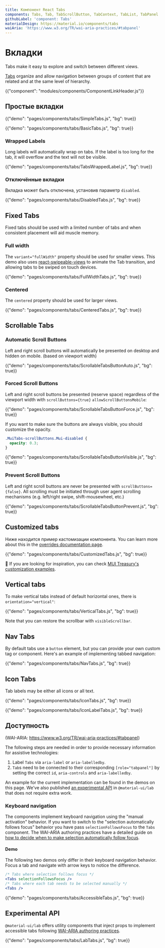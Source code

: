 ```yaml
---
title: Компонент React Tabs
components: Tabs, Tab, TabScrollButton, TabContext, TabList, TabPanel
githubLabel: 'component: Tabs'
materialDesign: https://material.io/components/tabs
waiAria: 'https://www.w3.org/TR/wai-aria-practices/#tabpanel'
---
```


# Вкладки

<p class="description">Tabs make it easy to explore and switch between different views.</p>

[Tabs](https://material.io/design/components/tabs.html) organize and allow navigation between groups of content that are related and at the same level of hierarchy.

{{"component": "modules/components/ComponentLinkHeader.js"}}

## Простые вкладки

{{"demo": "pages/components/tabs/SimpleTabs.js", "bg": true}}

{{"demo": "pages/components/tabs/BasicTabs.js", "bg": true}}

### Wrapped Labels

Long labels will automatically wrap on tabs. If the label is too long for the tab, it will overflow and the text will not be visible.

{{"demo": "pages/components/tabs/TabsWrappedLabel.js", "bg": true}}

### Отключённые вкладки

Вкладка может быть отключена, установив параметр `disabled`.

{{"demo": "pages/components/tabs/DisabledTabs.js", "bg": true}}

## Fixed Tabs

Fixed tabs should be used with a limited number of tabs and when consistent placement will aid muscle memory.

### Full width

The `variant="fullWidth"` property should be used for smaller views. This demo also uses [react-swipeable-views](https://github.com/oliviertassinari/react-swipeable-views) to animate the Tab transition, and allowing tabs to be swiped on touch devices.

{{"demo": "pages/components/tabs/FullWidthTabs.js", "bg": true}}

### Centered

The `centered` property should be used for larger views.

{{"demo": "pages/components/tabs/CenteredTabs.js", "bg": true}}

## Scrollable Tabs

### Automatic Scroll Buttons

Left and right scroll buttons will automatically be presented on desktop and hidden on mobile. (based on viewport width)

{{"demo": "pages/components/tabs/ScrollableTabsButtonAuto.js", "bg": true}}

### Forced Scroll Buttons

Left and right scroll buttons be presented (reserve space) regardless of the viewport width with `scrollButtons={true}` `allowScrollButtonsMobile`:

{{"demo": "pages/components/tabs/ScrollableTabsButtonForce.js", "bg": true}}

If you want to make sure the buttons are always visible, you should customize the opacity.

```css
.MuiTabs-scrollButtons.Mui-disabled {
  opacity: 0.3;
}
```

{{"demo": "pages/components/tabs/ScrollableTabsButtonVisible.js", "bg": true}}

### Prevent Scroll Buttons

Left and right scroll buttons are never be presented with `scrollButtons={false}`. All scrolling must be initiated through user agent scrolling mechanisms (e.g. left/right swipe, shift-mousewheel, etc.)

{{"demo": "pages/components/tabs/ScrollableTabsButtonPrevent.js", "bg": true}}

## Customized tabs

Ниже находится пример кастомизации компонента. You can learn more about this in the [overrides documentation page](/customization/how-to-customize/).

{{"demo": "pages/components/tabs/CustomizedTabs.js", "bg": true}}

🎨 If you are looking for inspiration, you can check [MUI Treasury's customization examples](https://mui-treasury.com/styles/tabs/).

## Vertical tabs

To make vertical tabs instead of default horizontal ones, there is `orientation="vertical"`:

{{"demo": "pages/components/tabs/VerticalTabs.js", "bg": true}}

Note that you can restore the scrollbar with `visibleScrollbar`.

## Nav Tabs

By default tabs use a `button` element, but you can provide your own custom tag or component. Here's an example of implementing tabbed navigation:

{{"demo": "pages/components/tabs/NavTabs.js", "bg": true}}

## Icon Tabs

Tab labels may be either all icons or all text.

{{"demo": "pages/components/tabs/IconTabs.js", "bg": true}}

{{"demo": "pages/components/tabs/IconLabelTabs.js", "bg": true}}

## Доступность

(WAI-ARIA: https://www.w3.org/TR/wai-aria-practices/#tabpanel)

The following steps are needed in order to provide necessary information for assistive technologies:

1. Label `Tabs` via `aria-label` or `aria-labelledby`.
2. `Tab`s need to be connected to their corresponding `[role="tabpanel"]` by setting the correct `id`, `aria-controls` and `aria-labelledby`.

An example for the current implementation can be found in the demos on this page. We've also published [an experimental API](#experimental-api) in `@material-ui/lab` that does not require extra work.

### Keyboard navigation

The components implement keyboard navigation using the "manual activation" behavior. If you want to switch to the "selection automatically follows focus" behavior you have pass `selectionFollowsFocus` to the `Tabs` component. The WAI-ARIA authoring practices have a detailed guide on [how to decide when to make selection automatically follow focus](https://www.w3.org/TR/wai-aria-practices/#kbd_selection_follows_focus).

#### Demo

The following two demos only differ in their keyboard navigation behavior. Focus a tab and navigate with arrow keys to notice the difference.

```jsx
/* Tabs where selection follows focus */
<Tabs selectionFollowsFocus />
/* Tabs where each tab needs to be selected manually */
<Tabs />
```

{{"demo": "pages/components/tabs/AccessibleTabs.js", "bg": true}}

## Experimental API

`@material-ui/lab` offers utility components that inject props to implement accessible tabs following [WAI-ARIA authoring practices](https://www.w3.org/TR/wai-aria-practices/#tabpanel).

{{"demo": "pages/components/tabs/LabTabs.js", "bg": true}}
